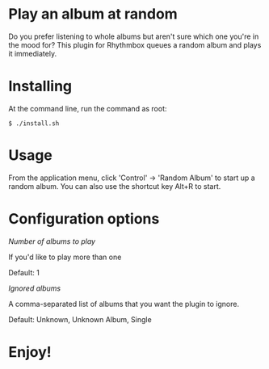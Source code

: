 Play an album at random
=====================

Do you prefer listening to whole albums but aren't sure which one you're in the mood for?
This plugin for Rhythmbox queues a random album and plays it immediately.

Installing
===
At the command line, run the command as root:

```
$ ./install.sh
```

Usage
===

From the application menu, click 'Control' -> 'Random Album' to start up a random album.
You can also use the shortcut key Alt+R to start.

Configuration options
===

*Number of albums to play*

If you'd like to play more than one

Default: 1

*Ignored albums*

A comma-separated list of albums that you want the plugin to ignore.

Default: Unknown, Unknown Album, Single


Enjoy!
===
